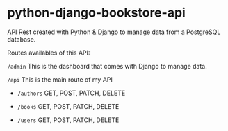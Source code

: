 # python-django-bookstore-api

API Rest created with Python &amp; Django to manage data from a PostgreSQL database.

Routes availables of this API:

`/admin` This is the dashboard that comes with Django to manage data.

`/api` This is the main route of my API

  - `/authors` GET, POST, PATCH, DELETE

  - `/books` GET, POST, PATCH, DELETE

  - `/users` GET, POST, PATCH, DELETE
